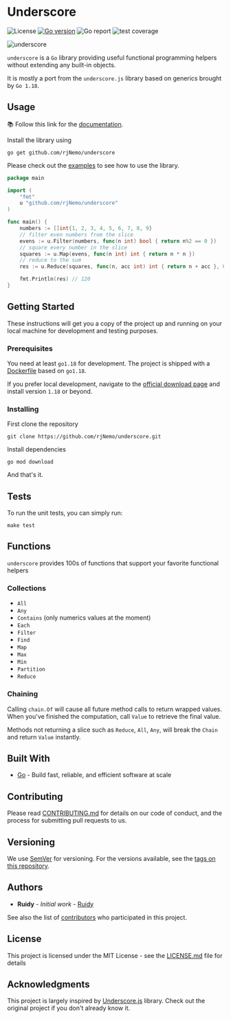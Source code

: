 # Underscore

![License](https://img.shields.io/github/license/rjNemo/underscore?style=for-the-badge)
[![Go version](https://img.shields.io/github/go-mod/go-version/rjNemo/underscore?style=for-the-badge&logo=go)](https://pkg.go.dev/github.com/rjNemo/underscore)
![Go report](https://goreportcard.com/badge/github.com/rjNemo/underscore?style=for-the-badge)
![test coverage](https://img.shields.io/codecov/c/github/rjNemo/underscore?style=for-the-badge&logo=codecov)

![underscore](https://socialify.git.ci/rjNemo/underscore/image?description=1&descriptionEditable=Useful%20functional%20programming%20helpers%20for%20Go%201.18%20and%20beyond&font=Raleway&language=1&logo=https%3A%2F%2Fraw.githubusercontent.com%2FrjNemo%2Funderscore%2Fmain%2Fdocs%2Fstatic%2Flogo.png&owner=1&pattern=Floating%20Cogs&stargazers=1&theme=Light)

`underscore` is a `Go` library providing useful functional programming helpers without extending any built-in objects.

It is mostly a port from the `underscore.js` library based on generics brought by `Go 1.18`.

## Usage

📚 Follow this link for the [documentation](https://underscore.onrender.com/).

Install the library using

```shell
go get github.com/rjNemo/underscore
```

Please check out the [examples](examples) to see how to use the library.

```go
package main

import (
	"fmt"
	u "github.com/rjNemo/underscore"
)

func main() {
	numbers := []int{1, 2, 3, 4, 5, 6, 7, 8, 9}
	// filter even numbers from the slice
	evens := u.Filter(numbers, func(n int) bool { return n%2 == 0 })
	// square every number in the slice
	squares := u.Map(evens, func(n int) int { return n * n })
	// reduce to the sum
	res := u.Reduce(squares, func(n, acc int) int { return n + acc }, 0)

	fmt.Println(res) // 120
}
```

## Getting Started

These instructions will get you a copy of the project up and running on your local machine for development and testing
purposes.

### Prerequisites

You need at least `go1.18` for development. The project is shipped with a [Dockerfile](Dockerfile) based on `go1.18`.

If you prefer local development, navigate to the [official
download page](https://go.dev/dl/) and install version `1.18` or beyond.

### Installing

First clone the repository

```shell
git clone https://github.com/rjNemo/underscore.git
```

Install dependencies

```shell
go mod download
```

And that's it.

## Tests

To run the unit tests, you can simply run:

```shell
make test
```

## Functions

`underscore` provides 100s of functions that support your favorite functional helpers

### Collections

- `All`
- `Any`
- `Contains` (only numerics values at the moment)
- `Each`
- `Filter`
- `Find`
- `Map`
- `Max`
- `Min`
- `Partition`
- `Reduce`

### Chaining

Calling `chain.Of` will cause all future method calls to return wrapped values. When you've finished the computation,
call `Value` to retrieve the final value.

Methods not returning a slice such as `Reduce`, `All`, `Any`, will break the `Chain` and return `Value` instantly.

## Built With

- [Go](https://go.dev/) - Build fast, reliable, and efficient software at scale

## Contributing

Please read [CONTRIBUTING.md](CONTRIBUTING.md) for details on our code of conduct, and the process for submitting pull
requests to us.

## Versioning

We use [SemVer](http://semver.org/) for versioning. For the versions available, see
the [tags on this repository](https://github.com/rjNemo/underscore/tags).

## Authors

- **Ruidy** - _Initial work_ - [Ruidy](https://github.com/rjNemo)

See also the list of [contributors](https://github.com/rjNemo/underscore/contributors) who participated in this project.

## License

This project is licensed under the MIT License - see the [LICENSE.md](LICENSE.md) file for details

## Acknowledgments

This project is largely inspired by [Underscore.js](https://underscorejs.org/#) library. Check out the original project
if you don't already know it.